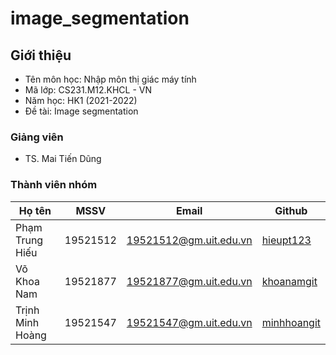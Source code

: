 # image_segmentation

## Giới thiệu
* Tên môn học: Nhập môn thị giác máy tính
* Mã lớp: CS231.M12.KHCL - VN
* Năm học: HK1 (2021-2022)
* Đề tài: Image segmentation

### Giảng viên
* TS. Mai Tiến Dũng

### Thành viên nhóm

| Họ tên | MSSV | Email | Github |
| --- | --- | --- | --- | 
| Phạm Trung Hiếu | 19521512 | 19521512@gm.uit.edu.vn |[hieupt123](https://github.com/hieupt123) |
| Võ Khoa Nam | 19521877 | 19521877@gm.uit.edu.vn | [khoanamgit](https://github.com/khoanamgit) |
| Trịnh Minh Hoàng | 19521547 | 19521547@gm.uit.edu.vn | [minhhoangit](https://github.com/minhhoanggit) |

